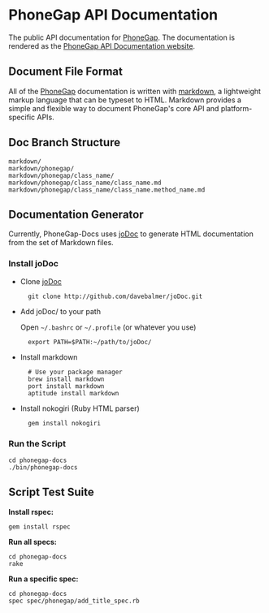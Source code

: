 PhoneGap API Documentation
==========================

The public API documentation for [PhoneGap](http://www.github.com/phonegap/). The documentation is rendered as the [PhoneGap API Documentation website](http://docs.phonegap.com/).

Document File Format
--------------------

All of the [PhoneGap](http://www.phonegap.com/) documentation is written with [markdown](http://daringfireball.net/projects/markdown/syntax), a lightweight markup language that can be typeset to HTML. Markdown provides a simple and flexible way to document PhoneGap's core API and platform-specific APIs.

Doc Branch Structure
--------------------

    markdown/
    markdown/phonegap/
    markdown/phonegap/class_name/
    markdown/phonegap/class_name/class_name.md
    markdown/phonegap/class_name/class_name.method_name.md

Documentation Generator
-----------------------

Currently, PhoneGap-Docs uses [joDoc](http://github.com/davebalmer/jodoc) to generate HTML documentation from the set of Markdown files.

### Install joDoc ###

- Clone [joDoc](http://github.com/davebalmer/jodoc)

        git clone http://github.com/davebalmer/joDoc.git
        
- Add joDoc/ to your path
    
  Open `~/.bashrc` or `~/.profile` (or whatever you use)

        export PATH=$PATH:~/path/to/joDoc/
    
- Install markdown

        # Use your package manager
        brew install markdown
        port install markdown
        aptitude install markdown

- Install nokogiri (Ruby HTML parser)

        gem install nokogiri

### Run the Script ###

    cd phonegap-docs
    ./bin/phonegap-docs
    
Script Test Suite
-----------------

__Install rspec:__

    gem install rspec
    
__Run all specs:__

    cd phonegap-docs
    rake

__Run a specific spec:__

    cd phonegap-docs
    spec spec/phonegap/add_title_spec.rb